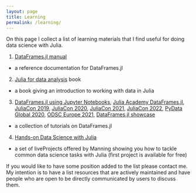 ```yaml
---
layout: page
title: Learning
permalink: /learning/
---
```


On this page I collect a list of learning materials that I find useful for doing
data science with Julia.

1. [DataFrames.jl manual][lm1]
  * a reference documentation for DataFrames.jl
2. [Julia for data analysis][lm2] book
  * a book giving an introduction to working with data in Julia
3. [DataFrames.jl using Jupyter Notebooks][lm3],
   [Julia Academy DataFrames.jl][lm4],
   [JuliaCon 2019][lm5],
   [JuliaCon 2020][lm6],
   [JuliaCon 2021][lm7],
   [JuliaCon 2022][lm8],
   [PyData Global 2020][lm9],
   [ODSC Europe 2021][lm10],
   [DataFrames.jl showcase][lm11]
  * a collection of tutorials on DataFrames.jl
4. [Hands-on Data Science with Julia][lm12]
  * a set of liveProjects offered by Manning showing you how to tackle common
    data science tasks with Julia (first project is available for free)

If you would like to have some position added to the list please contact me. My
intention is to have a list resources that are actively maintained and have
people who are open to be directly communicated by users to discuss them.

[jd]: https://discourse.julialang.org/
[js]: https://julialang.slack.com/
[em]: mailto:bkamins@sgh.waw.pl
[lm1]: https://dataframes.juliadata.org/stable/
[lm2]: https://www.manning.com/books/julia-for-data-analysis
[lm3]: https://github.com/bkamins/Julia-DataFrames-Tutorial/
[lm4]: https://github.com/JuliaAcademy/DataFrames
[lm5]: https://github.com/bkamins/JuliaCon2019-DataFrames-Tutorial
[lm6]: https://github.com/bkamins/JuliaCon2020-DataFrames-Tutorial
[lm7]: https://github.com/bkamins/JuliaCon2021-DataFrames-Tutorial
[lm8]: https://github.com/bkamins/JuliaCon2022-DataFrames-Tutorial
[lm9]: https://github.com/bkamins/PyDataGlobal2020
[lm10]: https://github.com/bkamins/ODSC-EUROPE-2021
[lm11]: https://github.com/bkamins/DataFrames-Showcase
[lm12]: https://www.manning.com/liveprojectseries/data-science-with-julia-ser
